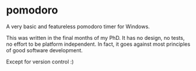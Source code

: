 # pomodoro
A very basic and featureless pomodoro timer for Windows.

This was written in the final months of my PhD.
It has no design, no tests, no effort to be platform independent.
In fact, it goes against most principles of good software development.

Except for version control :)
